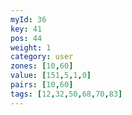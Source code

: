 ```yaml
---
myId: 36
key: 41
pos: 44
weight: 1
category: user
zones: [10,60]
value: [151,5,1,0]
pairs: [10,60]
tags: [12,32,50,68,70,83]
---
```

